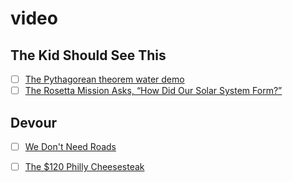 # video

## The Kid Should See This
- [ ] [The Pythagorean theorem water demo](http://thekidshouldseethis.com/post/the-pythagorean-theorem-water-demo)
- [ ] [The Rosetta Mission Asks, “How Did Our Solar System Form?”](http://thekidshouldseethis.com/post/the-rosetta-mission-asks-how-did-our-solar-system-form)

## Devour
- [ ] [We Don't Need Roads](http://devour.com/video/we-dont-need-roads/)
- [ ] [The $120 Philly Cheesesteak](http://devour.com/video/the-120-philly-cheesesteak/)


